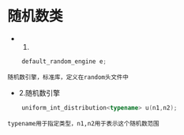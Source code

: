 # 随机数类
- 1.
```c++
	default_random_engine e;
```
	随机数引擎，标准库，定义在random头文件中
- 2.随机数引擎
```c++
	uniform_int_distribution<typename> u(n1,n2);
```
	typename用于指定类型，n1,n2用于表示这个随机数范围